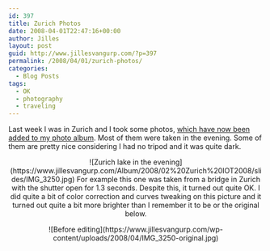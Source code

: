 ```yaml
---
id: 397
title: Zurich Photos
date: 2008-04-01T22:47:16+00:00
author: Jilles
layout: post
guid: http://www.jillesvangurp.com/?p=397
permalink: /2008/04/01/zurich-photos/
categories:
  - Blog Posts
tags:
  - OK
  - photography
  - traveling
---
```

Last week I was in Zurich and I took some photos, [which have now been added to my photo album](https://www.jillesvangurp.com/Album/2008/02%20Zurich%20IOT2008/index.html). Most of them were taken in the evening. Some of them are pretty nice considering I had no tripod and it was quite dark.
<p style="text-align: center;">![Zurich lake in the evening](https://www.jillesvangurp.com/Album/2008/02%20Zurich%20IOT2008/slides/IMG_3250.jpg)
For example this one was taken from a bridge in Zurich with the shutter open for 1.3 seconds. Despite this, it turned out quite OK. I did quite a bit of color correction and curves tweaking on this picture and it turned out quite a bit more brighter than I remember it to be or the original below.
<p style="text-align: center;">![Before editing](https://www.jillesvangurp.com/wp-content/uploads/2008/04/IMG_3250-original.jpg)